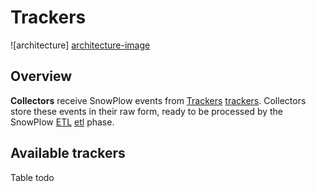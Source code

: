 # Trackers

![architecture] [architecture-image]

## Overview

**Collectors** receive SnowPlow events from [Trackers] [trackers]. Collectors store these events in their raw form, ready to be processed by the SnowPlow [ETL] [etl] phase.

## Available trackers

Table todo

[architecture-image]: https://github.com/snowplow/snowplow/raw/master/2-collectors/2-collectors.png
[trackers]: https://github.com/snowplow/snowplow/tree/master/1-trackers
[etl]: https://github.com/snowplow/snowplow/tree/master/3-etl